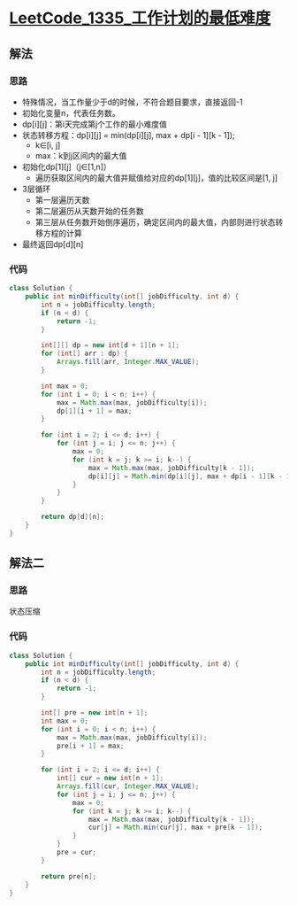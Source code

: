 # [LeetCode_1335_工作计划的最低难度](https://leetcode.cn/problems/minimum-difficulty-of-a-job-schedule/)
## 解法
### 思路
- 特殊情况，当工作量少于d的时候，不符合题目要求，直接返回-1
- 初始化变量n，代表任务数。
- dp[i][j]：第i天完成第j个工作的最小难度值
- 状态转移方程：dp[i][j] = min(dp[i][j], max + dp[i - 1][k - 1]);
  - k∈[i, j]
  - max：k到j区间内的最大值
- 初始化dp[1][j]（j∈[1,n]）
  - 遍历获取区间内的最大值并赋值给对应的dp[1][j]，值的比较区间是[1, j]
- 3层循环
  - 第一层遍历天数
  - 第二层遍历从天数开始的任务数
  - 第三层从任务数开始倒序遍历，确定区间内的最大值，内部则进行状态转移方程的计算
- 最终返回dp[d][n]
### 代码
```java
class Solution {
    public int minDifficulty(int[] jobDifficulty, int d) {
        int n = jobDifficulty.length;
        if (n < d) {
            return -1;
        }

        int[][] dp = new int[d + 1][n + 1];
        for (int[] arr : dp) {
            Arrays.fill(arr, Integer.MAX_VALUE);
        }

        int max = 0;
        for (int i = 0; i < n; i++) {
            max = Math.max(max, jobDifficulty[i]);
            dp[1][i + 1] = max;
        }

        for (int i = 2; i <= d; i++) {
            for (int j = i; j <= n; j++) {
                max = 0;
                for (int k = j; k >= i; k--) {
                    max = Math.max(max, jobDifficulty[k - 1]);
                    dp[i][j] = Math.min(dp[i][j], max + dp[i - 1][k - 1]);
                }
            }
        }

        return dp[d][n];
    }
}
```
## 解法二
### 思路
状态压缩
### 代码
```java
class Solution {
    public int minDifficulty(int[] jobDifficulty, int d) {
        int n = jobDifficulty.length;
        if (n < d) {
            return -1;
        }

        int[] pre = new int[n + 1];
        int max = 0;
        for (int i = 0; i < n; i++) {
            max = Math.max(max, jobDifficulty[i]);
            pre[i + 1] = max;
        }

        for (int i = 2; i <= d; i++) {
            int[] cur = new int[n + 1];
            Arrays.fill(cur, Integer.MAX_VALUE);
            for (int j = i; j <= n; j++) {
                max = 0;
                for (int k = j; k >= i; k--) {
                    max = Math.max(max, jobDifficulty[k - 1]);
                    cur[j] = Math.min(cur[j], max + pre[k - 1]);
                }
            }
            pre = cur;
        }

        return pre[n];
    }
}
```